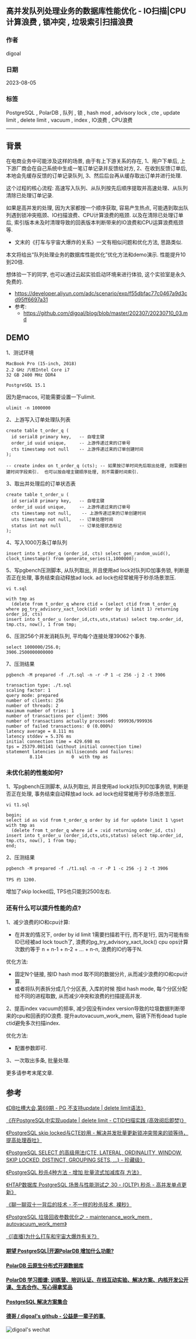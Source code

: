 ## 高并发队列处理业务的数据库性能优化 - IO扫描|CPU计算浪费 , 锁冲突 , 垃圾索引扫描浪费   
                                                                                                                                  
### 作者                                                                                                            
digoal                                                                                                            
                                                                                                            
### 日期                                                                                                            
2023-08-05                                                                                                        
                                                                                                  
### 标签                                                                                                            
PostgreSQL , PolarDB , 队列 , 锁 , hash mod , advisory lock , cte , update limit , delete limit , vacuum , index , IO浪费 , CPU浪费             
                                                                                                            
----                                                                                                            
                                                                                                            
## 背景   
在电商业务中可能涉及这样的场景, 由于有上下游关系的存在, 1、用户下单后, 上下游厂商会在自己系统中生成一笔订单记录并反馈给对方, 2、在收到反馈订单后, 本地会先缓存反馈的订单记录队列, 3、然后后台再从缓存取出订单并进行处理.  
  
这个过程的核心流程: 高速写入队列、从队列按先后顺序提取并高速处理、从队列清除已处理订单记录.    
  
如果是高并发的处理, 因为大家都按一个顺序获取, 容易产生热点, 可能遇到取出队列遇到锁冲突瓶颈、IO扫描浪费、CPU计算浪费的瓶颈. 以及在清除已处理订单后, 索引版本未及时清理导致的回表版本判断带来的IO浪费和CPU运算浪费瓶颈等.  
- 文末的《打车与宇宙大爆炸的关系》一文有相似问题和优化方法, 思路类似.  
  
本文将给出“队列处理业务的数据库性能优化”优化方法和demo演示. 性能提升10到20倍.    
  
想体验一下的同学, 也可以通过云起实验启动环境来进行体验, 这个实验室是永久免费的.     
- https://developer.aliyun.com/adc/scenario/exp/f55dbfac77c0467a9d3cd95ff6697a31    
- 参考:    
    - https://github.com/digoal/blog/blob/master/202307/20230710_03.md    
  
## DEMO  
1、测试环境  
```  
MacBook Pro (15-inch, 2018)  
2.2 GHz 六核Intel Core i7  
32 GB 2400 MHz DDR4  
  
PostgreSQL 15.1   
```  
  
因为是macos, 可能需要设置一下ulimit.  
```  
ulimit -n 1000000  
```  
  
2、上游写入订单处理队列表  
  
```  
create table t_order_q (  
  id serial8 primary key,   -- 自增主键  
  order_id uuid unique,     -- 上游传递过来的订单号  
  cts timestamp not null    -- 上游传递过来的订单创建时间   
);   
  
-- create index on t_order_q (cts); -- 如果按订单时间先后取出处理, 则需要创建时间字段索引.  也可以按自增主键顺序处理, 则不需要时间索引.   
```  
  
3、取出并处理后的订单状态表   
  
```  
create table t_order_u (  
  id serial8 primary key,   -- 自增主键  
  order_id uuid unique,     -- 上游传递过来的订单号  
  cts timestamp not null,    -- 上游传递过来的订单创建时间   
  uts timestamp not null,   -- 订单处理时间  
  status int not null       -- 订单处理状态标记   
);    
```  
  
4、写入1000万条订单队列  
  
```  
insert into t_order_q (order_id, cts) select gen_random_uuid(), clock_timestamp() from generate_series(1,1000000);  
```  
  
5、写pgbench压测脚本, 从队列取出, 并且使用ad lock对队列ID加事务锁, 判断是否正在处理, 事务结束自动释放ad lock.  ad lock也经常被用于秒杀场景泄压.   
  
```  
vi t.sql  
  
with tmp as   
  (delete from t_order_q where ctid = (select ctid from t_order_q where pg_try_advisory_xact_lock(id) order by id limit 1) returning order_id, cts)  
insert into t_order_u (order_id,cts,uts,status) select tmp.order_id, tmp.cts, now(), 1 from tmp;   
```  
  
6、压测256个并发消耗队列, 平均每个连接处理39062个事务.  
  
```  
select 1000000/256.0;  
3906.2500000000000  
```  
  
7、压测结果  
  
```  
pgbench -M prepared -f ./t.sql -n -r -P 1 -c 256 -j 2 -t 3906  
```  
  
```  
transaction type: ./t.sql  
scaling factor: 1  
query mode: prepared  
number of clients: 256  
number of threads: 2  
maximum number of tries: 1  
number of transactions per client: 3906  
number of transactions actually processed: 999936/999936  
number of failed transactions: 0 (0.000%)  
latency average = 8.111 ms  
latency stddev = 5.376 ms  
initial connection time = 429.698 ms  
tps = 25379.081141 (without initial connection time)  
statement latencies in milliseconds and failures:  
         8.114           0  with tmp as   
```  
  
### 未优化前的性能如何?  
  
1、写pgbench压测脚本, 从队列取出, 并且使用ad lock对队列ID加事务锁, 判断是否正在处理, 事务结束自动释放ad lock.  ad lock也经常被用于秒杀场景泄压.   
  
```  
vi t1.sql  
  
begin;  
select id as vid from t_order_q order by id for update limit 1 \gset  
with tmp as   
  (delete from t_order_q where id = :vid returning order_id, cts)  
insert into t_order_u (order_id,cts,uts,status) select tmp.order_id, tmp.cts, now(), 1 from tmp;   
end;  
```  
  
2、压测结果  
  
```  
pgbench -M prepared -f ./t1.sql -n -r -P 1 -c 256 -j 2 -t 3906  
```  
  
```  
TPS 约 1200.  
```  
  
增加了skip locked后, TPS也只能到2500左右.     
  
### 还有什么可以提升性能的点?  
1、减少浪费的IO和cpu计算:   
- 在并发的情况下, order by id limit 1需要扫描若干行, 而不是1行, 因为可能有些ID已经被ad lock touch了, 浪费的pg_try_advisory_xact_lock() cpu ops计算次数约等于  n + n-1 + n-2 + ... +  n-n, 浪费的IO约等于N.   
  
优化方法:  
- 固定N个链接, 按ID hash mod 取不同的数据分片, 从而减少浪费的IO和cpu计算.   
- 或者将队列表拆分成几个分区表, 入库的时候 按id hash mode, 每个分区分配给不同的进程取数, 从而减少冲突和浪费的扫描提高并发.   
  
2、提高index vacuum的频率, 减少因没有index version导致的垃圾数据判断带来的cpu和回表的IO浪费. 提升autovacuum_work_mem, 容纳下所有dead tuple ctid避免多次扫描index.   
  
优化方法:  
- 配置参数即可.  
  
3、一次取出多条, 批量处理.    
  
更多请参考末尾文章.    
  
  
## 参考  
  
[《DB吐槽大会,第69期 - PG 不支持update | delete limit语法》](../202110/20211002_03.md)    
  
[《在PostgreSQL中实现update | delete limit - CTID扫描实践  (高效阅后即焚)》](../201608/20160827_01.md)      
  
[《PostgreSQL skip locked与CTE妙用 - 解决并发批量更新锁冲突带来的锁等待，提高处理吞吐》](../201803/20180314_03.md)      
  
[《PostgreSQL SELECT 的高级用法(CTE, LATERAL, ORDINALITY, WINDOW, SKIP LOCKED, DISTINCT, GROUPING SETS, ...) - 珍藏级》](../201802/20180226_05.md)   
  
[《PostgreSQL 秒杀4种方法 - 增加 批量流式加减库存 方法》](../201801/20180105_03.md)    
  
[《HTAP数据库 PostgreSQL 场景与性能测试之 30 - (OLTP) 秒杀 - 高并发单点更新》](../201711/20171107_31.md)    
  
[《聊一聊双十一背后的技术 - 不一样的秒杀技术, 裸秒》](../201611/20161117_01.md)    
  
[《PostgreSQL 垃圾回收参数优化之 - maintenance_work_mem , autovacuum_work_mem》](../201902/20190226_01.md)    
  
[《[直播]为什么打车和宇宙大爆炸有关?》](../202009/20200926_02.md)    
  
  
#### [期望 PostgreSQL|开源PolarDB 增加什么功能?](https://github.com/digoal/blog/issues/76 "269ac3d1c492e938c0191101c7238216")
  
  
#### [PolarDB 云原生分布式开源数据库](https://github.com/ApsaraDB "57258f76c37864c6e6d23383d05714ea")
  
  
#### [PolarDB 学习图谱: 训练营、培训认证、在线互动实验、解决方案、内核开发公开课、生态合作、写心得拿奖品](https://www.aliyun.com/database/openpolardb/activity "8642f60e04ed0c814bf9cb9677976bd4")
  
  
#### [PostgreSQL 解决方案集合](../201706/20170601_02.md "40cff096e9ed7122c512b35d8561d9c8")
  
  
#### [德哥 / digoal's github - 公益是一辈子的事.](https://github.com/digoal/blog/blob/master/README.md "22709685feb7cab07d30f30387f0a9ae")
  
  
![digoal's wechat](../pic/digoal_weixin.jpg "f7ad92eeba24523fd47a6e1a0e691b59")
  
